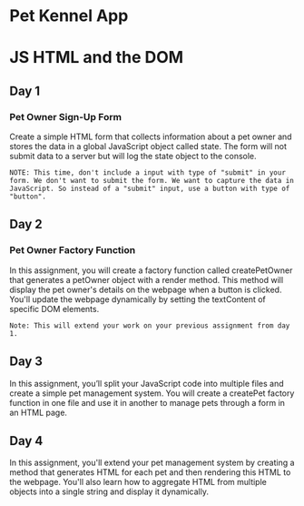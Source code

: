 # Pet Kennel App
# JS HTML and the DOM


## Day 1
### Pet Owner Sign-Up Form

 Create a simple HTML form that collects information about a pet owner and stores the data in a global JavaScript object called state. The form will not submit data to a server but will log the state object to the console.

    NOTE: This time, don't include a input with type of "submit" in your form. We don't want to submit the form. We want to capture the data in JavaScript. So instead of a "submit" input, use a button with type of "button".

## Day 2
### Pet Owner Factory Function

 In this assignment, you will create a factory function called createPetOwner that generates a petOwner object with a render method. This method will display the pet owner's details on the webpage when a button is clicked. You'll update the webpage dynamically by setting the textContent of specific DOM elements.

    Note: This will extend your work on your previous assignment from day 1.

## Day 3

 In this assignment, you’ll split your JavaScript code into multiple files and create a simple pet management system. You will create a createPet factory function in one file and use it in another to manage pets through a form in an HTML page.

## Day 4

 In this assignment, you'll extend your pet management system by creating a method that generates HTML for each pet and then rendering this HTML to the webpage. You'll also learn how to aggregate HTML from multiple objects into a single string and display it dynamically.

